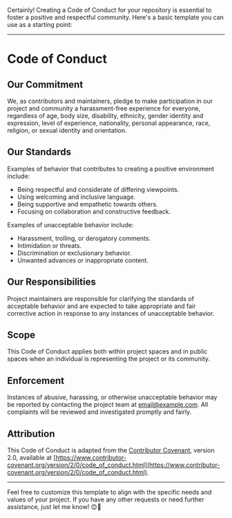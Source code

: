 Certainly! Creating a Code of Conduct for your repository is essential to foster a positive and respectful community. Here's a basic template you can use as a starting point:

---

# Code of Conduct

## Our Commitment

We, as contributors and maintainers, pledge to make participation in our project and community a harassment-free experience for everyone, regardless of age, body size, disability, ethnicity, gender identity and expression, level of experience, nationality, personal appearance, race, religion, or sexual identity and orientation.

## Our Standards

Examples of behavior that contributes to creating a positive environment include:

- Being respectful and considerate of differing viewpoints.
- Using welcoming and inclusive language.
- Being supportive and empathetic towards others.
- Focusing on collaboration and constructive feedback.

Examples of unacceptable behavior include:

- Harassment, trolling, or derogatory comments.
- Intimidation or threats.
- Discrimination or exclusionary behavior.
- Unwanted advances or inappropriate content.

## Our Responsibilities

Project maintainers are responsible for clarifying the standards of acceptable behavior and are expected to take appropriate and fair corrective action in response to any instances of unacceptable behavior.

## Scope

This Code of Conduct applies both within project spaces and in public spaces when an individual is representing the project or its community.

## Enforcement

Instances of abusive, harassing, or otherwise unacceptable behavior may be reported by contacting the project team at [email@example.com](mailto:email@example.com). All complaints will be reviewed and investigated promptly and fairly.

## Attribution

This Code of Conduct is adapted from the [Contributor Covenant](https://www.contributor-covenant.org/), version 2.0, available at [https://www.contributor-covenant.org/version/2/0/code_of_conduct.html](https://www.contributor-covenant.org/version/2/0/code_of_conduct.html).

---

Feel free to customize this template to align with the specific needs and values of your project. If you have any other requests or need further assistance, just let me know! 😊🌟
